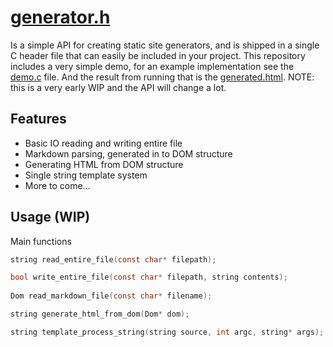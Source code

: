 # [generator.h](https://github.com/Aleman778/website_generator/blob/main/generator.h)
                
Is a simple API for creating static site generators, and is shipped in a single C header file that can easily be included in your project. This repository includes a very simple demo, for an example implementation see the [demo.c](https://github.com/Aleman778/website_generator/blob/main/demo.c) file. And the result from running that is the [generated.html](https://github.com/Aleman778/website_generator/blob/main/generated.html). NOTE: this is a very early WIP and the API will change a lot.

## Features
- Basic IO reading and writing entire file
- Markdown parsing, generated in to DOM structure
- Generating HTML from DOM structure
- Single string template system
- More to come...

## Usage (WIP)
Main functions
```C
string read_entire_file(const char* filepath);

bool write_entire_file(const char* filepath, string contents);
    
Dom read_markdown_file(const char* filename);

string generate_html_from_dom(Dom* dom);

string template_process_string(string source, int argc, string* args);
```
  

